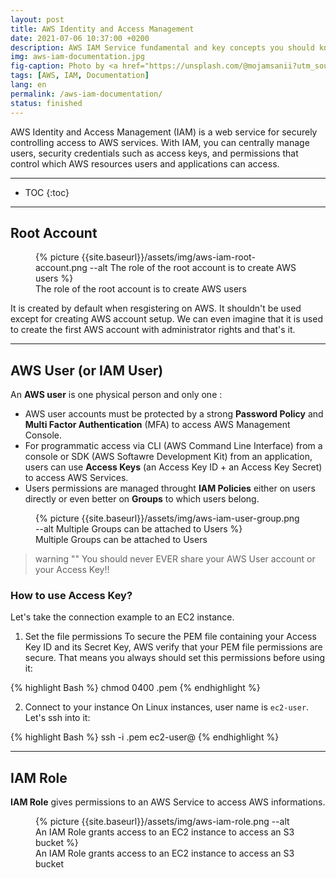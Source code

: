 ```yaml
---
layout: post
title: AWS Identity and Access Management
date: 2021-07-06 10:37:00 +0200
description: AWS IAM Service fundamental and key concepts you should know. Tutorial, user guide.
img: aws-iam-documentation.jpg
fig-caption: Photo by <a href="https://unsplash.com/@mojamsanii?utm_source=unsplash&utm_medium=referral&utm_content=creditCopyText">Moja Msanii</a> on <a href="https://unsplash.com/s/photos/bank?utm_source=unsplash&utm_medium=referral&utm_content=creditCopyText">Unsplash</a>
tags: [AWS, IAM, Documentation]
lang: en
permalink: /aws-iam-documentation/
status: finished
---
```


AWS Identity and Access Management (IAM) is a web service for securely controlling access to AWS services. With IAM, you can centrally manage users, security credentials such as access keys, and permissions that control which AWS resources users and applications can access.

<hr class="hr-text" data-content="Content">

* TOC
{:toc}

<hr class="hr-text" data-content="Root Account">

## Root Account

<figure class="article">
  {% picture {{site.baseurl}}/assets/img/aws-iam-root-account.png --alt The role of the root account is to create AWS users %}
  <figcaption>The role of the root account is to create AWS users</figcaption>
</figure>

It is created by default when resgistering on AWS. It shouldn't be used except for creating AWS account setup. We can even imagine that it is used to create the first AWS account with administrator rights and that's it.

<hr class="hr-text" data-content="AWS User">

## AWS User (or IAM User)

An **AWS user** is one physical person and only one :
  - AWS user accounts must be protected by a strong **Password Policy** and **Multi Factor Authentication** (MFA) to access AWS Management Console.
  - For programmatic access via CLI (AWS Command Line Interface) from a console or SDK (AWS Softawre Development Kit) from an application, users can use **Access Keys** (an Access Key ID + an Access Key Secret) to access AWS Services.
  - Users permissions are managed throught **IAM Policies** either on users directly or even better on **Groups** to which users belong.

<figure class="article">
  {% picture {{site.baseurl}}/assets/img/aws-iam-user-group.png --alt Multiple Groups can be attached to Users %}
  <figcaption>Multiple Groups can be attached to Users</figcaption>
</figure>


> warning ""
> You should never EVER share your AWS User account or your Access Key!!

### How to use Access Key?

Let's take the connection example to an EC2 instance.


1. Set the file permissions
To secure the PEM file containing your Access Key ID and its Secret Key, AWS verify that your PEM file permissions are secure. That means you always should set this permissions before using it:

{% highlight Bash %}
chmod 0400 <ACCESS-KEY-FILE>.pem
{% endhighlight %}

2. Connect to your instance
On Linux instances, user name is `ec2-user`. Let's ssh into it:

{% highlight Bash %}
ssh -i <ACCESS-KEY-FILE>.pem ec2-user@<PUBLIC-IP-SERVER>
{% endhighlight %}

<hr class="hr-text" data-content="IAM Role">

## IAM Role

**IAM Role** gives permissions to an AWS Service to access AWS informations.

<figure class="article">
  {% picture {{site.baseurl}}/assets/img/aws-iam-role.png --alt An IAM Role grants access to an EC2 instance to access an S3 bucket %}
  <figcaption>An IAM Role grants access to an EC2 instance to access an S3 bucket</figcaption>
</figure>

